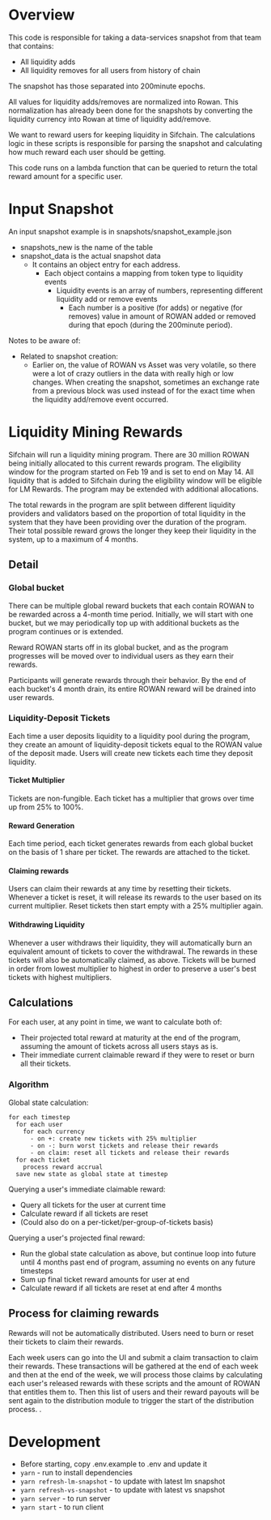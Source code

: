 # Overview
This code is responsible for taking a data-services snapshot from that team that contains:
 - All liquidity adds
 - All liquidity removes
for all users from history of chain

The snapshot has those separated into 200minute epochs.

All values for liquidity adds/removes are normalized into Rowan. This normalization has already been done for the snapshots by converting the liquidity currency into Rowan at time of liquidity add/remove.

We want to reward users for keeping liquidity in Sifchain. The calculations logic in these scripts is responsible for parsing the snapshot and calculating how much reward each user should be getting.

This code runs on a lambda function that can be queried to return the total reward amount for a specific user.

# Input Snapshot
An input snapshot example is in snapshots/snapshot_example.json
 - snapshots_new is the name of the table
 - snapshot_data is the actual snapshot data
   - It contains an object entry for each address.
     - Each object contains a mapping from token type to liquidity events
       - Liquidity events is an array of numbers, representing different liquidity add or remove events
         - Each number is a positive (for adds) or negative (for removes) value in amount of ROWAN added or removed during that epoch (during the 200minute period).

Notes to be aware of:
 - Related to snapshot creation:
   - Earlier on, the value of ROWAN vs Asset was very volatile, so there were a lot of crazy outliers in the data with really high or low changes. When creating the snapshot, sometimes an exchange rate from a previous block was used instead of for the exact time when the liquidity add/remove event occurred.

# Liquidity Mining Rewards
Sifchain will run a liquidity mining program. There are 30 million ROWAN being initially allocated to this current rewards program. The eligibility window for the program started on Feb 19 and is set to end on May 14.  All liquidity that is added to Sifchain during the eligibility window will be eligible for LM Rewards. The program may be extended with additional allocations.

The total rewards in the program are split between different liquidity providers and validators based on the proportion of total liquidity in the system that they have been providing over the duration of the program. Their total possible reward grows the longer they keep their liquidity in the system, up to a maximum of 4 months.

## Detail
### Global bucket
There can be multiple global reward buckets that each contain ROWAN to be rewarded across a 4-month time period. Initially, we will start with one bucket, but we may periodically top up with additional buckets as the program continues or is extended.

Reward ROWAN starts off in its global bucket, and as the program progresses will be moved over to individual users as they earn their rewards.

Participants will generate rewards through their behavior. By the end of each bucket's 4 month drain, its entire ROWAN reward will be drained into user rewards.

### Liquidity-Deposit Tickets
Each time a user deposits liquidity to a liquidity pool during the program, they create an amount of liquidity-deposit tickets equal to the ROWAN value of the deposit made. Users will create new tickets each time they deposit liquidity.

#### Ticket Multiplier
Tickets are non-fungible. Each ticket has a multiplier that grows over time up from 25% to 100%.

#### Reward Generation
Each time period, each ticket generates rewards from each global bucket on the basis of 1 share per ticket. The rewards are attached to the ticket.

#### Claiming rewards
Users can claim their rewards at any time by resetting their tickets. Whenever a ticket is reset, it will release its rewards to the user based on its current multiplier. Reset tickets then start empty with a 25% multiplier again.

#### Withdrawing Liquidity
Whenever a user withdraws their liquidity, they will automatically burn an equivalent amount of tickets to cover the withdrawal. The rewards in these tickets will also be automatically claimed, as above. Tickets will be burned in order from lowest multiplier to highest in order to preserve a user's best tickets with highest multipliers.

## Calculations

For each user, at any point in time, we want to calculate both of:
 - Their projected total reward at maturity at the end of the program, assuming the amount of tickets across all users stays as is.
 - Their immediate current claimable reward if they were to reset or burn all their tickets.

### Algorithm
Global state calculation:
```
for each timestep
  for each user
    for each currency
      - on +: create new tickets with 25% multiplier
      - on -: burn worst tickets and release their rewards
      - on claim: reset all tickets and release their rewards
  for each ticket
    process reward accrual
  save new state as global state at timestep
```

Querying a user's immediate claimable reward:
 - Query all tickets for the user at current time
 - Calculate reward if all tickets are reset
 - (Could also do on a per-ticket/per-group-of-tickets basis)

Querying a user's projected final reward:
 - Run the global state calculation as above, but continue loop into future until 4 months past end of program, assuming no events on any future timesteps
 - Sum up final ticket reward amounts for user at end
 - Calculate reward if all tickets are reset at end after 4 months

## Process for claiming rewards
Rewards will not be automatically distributed. Users need to burn or reset their tickets to claim their rewards.

Each week users can go into the UI and submit a claim transaction to claim their rewards. These transactions will be gathered at the end of each week and then at the end of the week, we will process those claims by calculating each user's released rewards with these scripts and the amount of ROWAN that entitles them to. Then this list of users and their reward payouts will be sent again to the distribution module to trigger the start of the distribution process.
.

# Development
 - Before starting, copy .env.example to .env and update it
 - ```yarn``` - run to install dependencies
 - ```yarn refresh-lm-snapshot``` - to update with latest lm snapshot
 - ```yarn refresh-vs-snapshot``` - to update with latest vs snapshot
 - ```yarn server``` - to run server
 - ```yarn start``` - to run client
